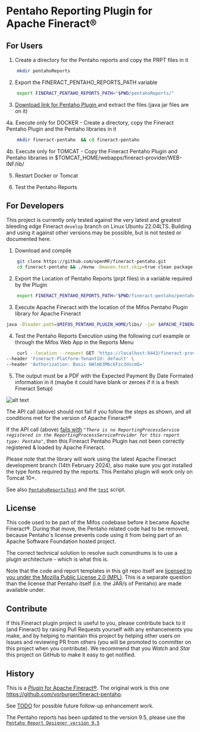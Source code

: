 # Pentaho Reporting Plugin for Apache Fineract®

## For Users

1. Create a directory for the Pentaho reports and copy the PRPT files in it 

```bash
    mkdir pentahoReports
```

2. Export the FINERACT_PENTAHO_REPORTS_PATH variable

```bash
    export FINERACT_PENTAHO_REPORTS_PATH="$PWD/pentahoReports/"
```    

3. [Download link for Pentaho Plugin ](https://sourceforge.net/projects/mifos/files/mifos-plugins/FineractPentahoPlugin/FineractPentahoPlugin-1.10.0.zip/download)  and extract the files (java jar files are on it)

4a. Execute only for DOCKER - Create a directory, copy the Fineract Pentaho Plugin and the Pentaho libraries in it

```bash
    mkdir fineract-pentaho  && cd fineract-pentaho
```

4b. Execute only for TOMCAT - Copy the Fineract Pentaho Plugin and Pentaho libraries in $TOMCAT_HOME/webapps/fineract-provider/WEB-INF/lib/

5. Restart Docker or Tomcat

6. Test the Pentaho Reports

## For Developers

This project is currently only tested against the very latest and greatest
bleeding edge Fineract `develop` branch on Linux Ubuntu 22.04LTS. Building and using it against
other versions may be possible, but is not tested or documented here.

1. Download and compile

```bash
    git clone https://github.com/openMF/fineract-pentaho.git
    cd fineract-pentaho && ./mvnw -Dmaven.test.skip=true clean package && cd ..
```
2. Export the Location of Pentaho Reports (prpt files) in a variable required by the Plugin

```bash
    export FINERACT_PENTAHO_REPORTS_PATH="$PWD/fineract-pentaho/pentahoReports/"
```    

3. Execute Apache Fineract with the location of the Mifos Pentaho Plugin library for Apache Fineract

```bash
java -Dloader.path=$MIFOS_PENTAHO_PLUGIN_HOME/libs/ -jar $APACHE_FINERACT_HOME/fineract-provider.jar
```

4. Test the Pentaho Reports Execution using the following curl example or through the Mifos Web App in the Reports Menu

```bash
    curl --location --request GET 'https://localhost:8443/fineract-provider/api/v1/runreports/Expected%20Payments%20By%20Date%20-%20Formatted?tenantIdentifier=default&locale=en&dateFormat=dd%20MMMM%20yyyy&R_startDate=01%20January%202022&R_endDate=02%20January%202023&R_officeId=1&output-type=PDF&R_loanOfficerId=-1' \
--header 'Fineract-Platform-TenantId: default' \
--header 'Authorization: Basic bWlmb3M6cGFzc3dvcmQ='
```

5. The output must be a PDF with the Expected Payment By Date Formated information in it (maybe it could have blank or zeroes if it is a fresh Fineract Setup)

![alt text](https://github.com/openMF/fineract-pentaho/blob/1.8/img/screenshot_pentaho_report.png?raw=true)

The API call (above) should not fail if you follow the steps as shown, and all conditions met for the version of Apache Fineract®

If the API call (above) [fails with](https://issues.apache.org/jira/browse/FINERACT-1173) 
_`"There is no ReportingProcessService registered in the ReportingProcessServiceProvider for this report type: Pentaho"`_, 
then this Fineract Pentaho Plugin has not been correctly registered & loaded by Apache Fineract.

Please note that the library will work using the latest Apache Fineract development branch (14th February 2024), also make sure you got installed the type fonts required by the reports. This Pentaho plugin will work only on Tomcat 10+. 

See also [`PentahoReportsTest`](src/test/java/org/mifos/fineract/pentaho/PentahoReportsTest.java) and the [`test`](test) script.


## License

This code used to be part of the Mifos codebase before it became Apache Fineract®.
During that move, the Pentaho related code had to be removed, because Pentaho's license
prevents code using it from being part of an Apache Software Foundation hosted project.

The correct technical solution to resolve such conundrums is to use a plugin architecture - which is what this is.

Note that the code and report templates in this git repo itself are
[licensed to you under the Mozilla Public License 2.0 (MPL)](https://github.com/openMF/fineract-pentaho/blob/develop/LICENSE).
This is a separate question than the license that Pentaho itself (i.e. the JAR/s of Pentaho) are made available under.


## Contribute

If this Fineract plugin project is useful to you, please contribute back to it (and
Fineract) by raising Pull Requests yourself with any enhancements you make, and by helping
to maintain this project by helping other users on Issues and reviewing PR from others
(you will be promoted to committer on this project when you contribute).  We recommend
that you _Watch_ and _Star_ this project on GitHub to make it easy to get notified.

## History

This is a [_Plugin_ for Apache Fineract®](https://github.com/apache/fineract/blob/maintenance/1.6/fineract-doc/src/docs/en/deployment.adoc). The original work is this one https://github.com/vorburger/fineract-pentaho.

See [TODO](TODO.md) for possible future follow-up enhancement work.

The Pentaho reports has been updated to the version 9.5, please use the [`Pentaho Report Designer version 9.5`](https://mifos.jfrog.io/artifactory/libs-snapshot-local/org/pentaho/reporting/prd-ce/9.5.0.0-SNAPSHOT/prd-ce-9.5.0.0-20230108.081758-1.zip) 


